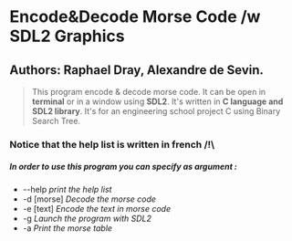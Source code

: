 # Encode&Decode Morse Code /w SDL2 Graphics
## Authors: Raphael Dray, Alexandre de Sevin.
> This program encode & decode morse code.
> It can be open in **terminal** or in a window using **SDL2**.
> It's written in __C language and SDL2 library__.
> It's for an engineering school project C using Binary Search Tree. 


### Notice that the help list is written in french /!\


##### In order to use this program you can specify as argument :
+  --help  		*print the help list*
+  -d [morse] 	*Decode the morse code*
+  -e [text]	*Encode the text in morse code*
+  -g 			*Launch the program with SDL2*
+  -a 			*Print  the morse table*


